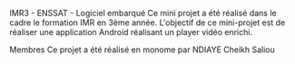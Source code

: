 IMR3 - ENSSAT  - Logiciel embarqué
Ce mini projet a été réalisé dans le cadre le formation IMR en 3ème année. 
L'objectif de ce mini-projet est de réaliser une application Android réalisant un player vidéo enrichi.

Membres
Ce projet a été réalisé en monome par NDIAYE Cheikh Saliou  